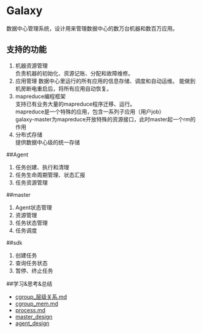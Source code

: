 # Galaxy
数据中心管理系统，设计用来管理数据中心的数万台机器和数百万应用。

## 支持的功能
1. 机器资源管理   
   负责机器的初始化、资源记账、分配和故障维修。
2. 应用管理
   数据中心里运行的所有应用的信息存储、调度和自动运维。
   能做到机房断电重启后，将所有应用自动恢复。
3. mapreduce编程框架  
   支持已有业务大量的mapreduce程序迁移、运行。  
   mapreduce是一个特殊的应用，包含一系列子应用（用户job）  
   galaxy-master为mapreduce开放特殊的资源接口，此时master起一个rm的作用
4. 分布式存储  
   提供数据中心级的统一存储

##Agent
1. 任务创建、执行和清理
2. 任务生命周期管理、状态汇报
3. 任务资源管理

##master
1. Agent状态管理
2. 资源管理
3. 任务状态管理
4. 任务调度

##sdk
1. 创建任务
2. 查询任务状态
3. 暂停、终止任务

##学习&思考&总结
* [cgroup_层级关系.md](cgroup_层级关系.md)
* [cgroup_mem.md](cgroup_mem.md)
* [process.md](process.md)
* [master_design](Master_design.md)
* [agent_design](agent_design.md)

